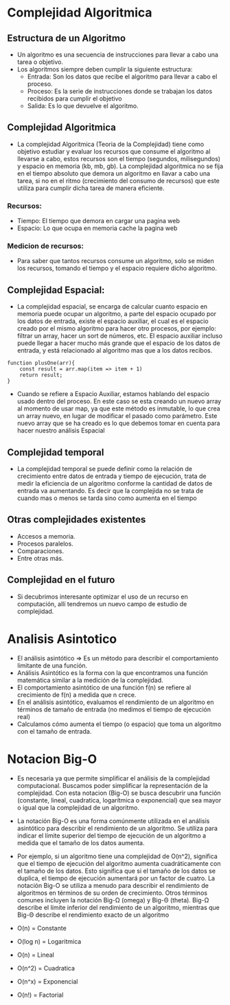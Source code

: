 # Complejidad Algoritmica

## Estructura de un Algoritmo

- Un algoritmo es una secuencia de instrucciones para llevar a cabo una tarea o objetivo.
- Los algoritmos siempre deben cumplir la siguiente estructura:
  - Entrada: Son los datos que recibe el algoritmo para llevar a cabo el proceso.
  - Proceso: Es la serie de instrucciones donde se trabajan los datos recibidos para cumplir el objetivo
  - Salida: Es lo que devuelve el algoritmo.

## Complejidad Algoritmica

- La complejidad Algoritmica (Teoria de la Complejidad) tiene como objetivo estudiar y evaluar los recursos que consume el algoritmo al llevarse a cabo, estos recursos son el tiempo (segundos, milisegundos) y espacio en memoria (kb, mb, gb). La complejidad algoritmica no se fija en el tiempo absoluto que demora un algoritmo en llavar a cabo una tarea, si no en el ritmo (crecimiento del consumo de recursos) que este utiliza para cumplir dicha tarea de manera eficiente.

### Recursos:

- Tiempo: El tiempo que demora en cargar una pagina web
- Espacio: Lo que ocupa en memoria cache la pagina web

### Medicion de recursos:

- Para saber que tantos recursos consume un algoritmo, solo se miden los recursos, tomando el tiempo y el espacio requiere dicho algoritmo.

## Complejidad Espacial:

- La complejidad espacial, se encarga de calcular cuanto espacio en memoria puede ocupar un algoritmo, a parte del espacio ocupado por los datos de entrada, existe el espacio auxiliar, el cual es el espacio creado por el mismo algoritmo para hacer otro procesos, por ejemplo: filtrar un array, hacer un sort de números, etc. El espacio auxiliar incluso puede llegar a hacer mucho más grande que el espacio de los datos de entrada, y está relacionado al algoritmo mas que a los datos recibos.

```
function plusOne(arr){
    const result = arr.map(item => item + 1)
    return result;
}

```

- Cuando se refiere a Espacio Auxiliar, estamos hablando del espacio usado dentro del proceso. En este caso se esta creando un nuevo array al momento de usar map, ya que este método es inmutable, lo que crea un array nuevo, en lugar de modificar el pasado como parámetro. Este nuevo array que se ha creado es lo que debemos tomar en cuenta para hacer nuestro análisis Espacial

## Complejidad temporal

- La complejidad temporal se puede definir como la relación de crecimiento entre datos de entrada y tiempo de ejecución, trata de medir la eficiencia de un algoritmo conforme la cantidad de datos de entrada va aumentando. Es decir que la complejida no se trata de cuando mas o menos se tarda sino como aumenta en el tiempo

## Otras complejidades existentes

- Accesos a memoria.
- Procesos paralelos.
- Comparaciones.
- Entre otras más.

## Complejidad en el futuro

- Si decubrimos interesante optimizar el uso de un recurso en computación, allí tendremos un nuevo campo de estudio de complejidad.

# Analisis Asintotico

- El análisis asintótico ⇒ Es un método para describir el comportamiento limitante de una función.
- Análisis Asintótico es la forma con la que encontramos una función matemática similar a la medición de la complejidad.
- El comportamiento asintótico de una función f(n) se refiere al crecimiento de f(n) a medida que n crece.
- En el análisis asintótico, evaluamos el rendimiento de un algoritmo en términos de tamaño de entrada (no medimos el tiempo de ejecución real)
- Calculamos cómo aumenta el tiempo (o espacio) que toma un algoritmo con el tamaño de entrada.

# Notacion Big-O

- Es necesaria ya que permite simplificar el análisis de la complejidad computacional. Buscamos poder simplificar la representación de la complejidad. Con esta notacion (Big-O) se busca descubrir una función (constante, lineal, cuadratica, logarítmica o exponencial) que sea mayor o igual que la complejidad de un algoritmo.

- La notación Big-O es una forma comúnmente utilizada en el análisis asintótico para describir el rendimiento de un algoritmo. Se utiliza para indicar el límite superior del tiempo de ejecución de un algoritmo a medida que el tamaño de los datos aumenta.

- Por ejemplo, si un algoritmo tiene una complejidad de O(n^2), significa que el tiempo de ejecución del algoritmo aumenta cuadráticamente con el tamaño de los datos. Esto significa que si el tamaño de los datos se duplica, el tiempo de ejecución aumentará por un factor de cuatro. La notación Big-O se utiliza a menudo para describir el rendimiento de algoritmos en términos de su orden de crecimiento. Otros términos comunes incluyen la notación Big-Ω (omega) y Big-Θ (theta). Big-Ω describe el límite inferior del rendimiento de un algoritmo, mientras que Big-Θ describe el rendimiento exacto de un algoritmo

- O(n) = Constante
- O(log n) = Logaritmica
- O(n) = Lineal
- O(n^2) = Cuadratica
- O(n^x) = Exponencial
- O(n!) = Factorial

